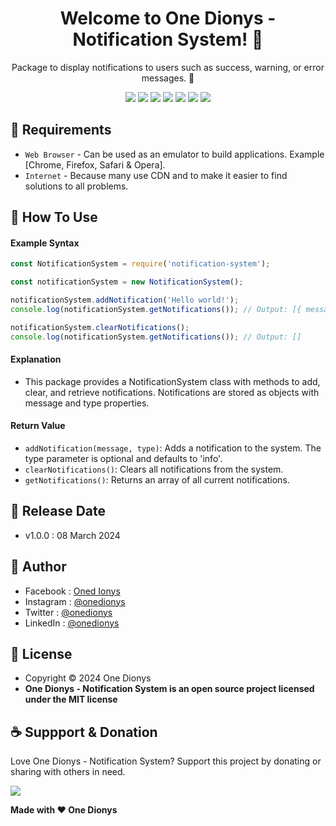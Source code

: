 <h1 align="center">Welcome to One Dionys - Notification System! 👋 </h1>

<p align="center">Package to display notifications to users such as success, warning, or error messages. 💖 </p>

<p align="center">
<img src="https://img.shields.io/github/contributors/onedionys/onedionys-notification-system?style=flat-square">
<img src="https://img.shields.io/github/issues/onedionys/onedionys-notification-system?style=flat-square">
<img src="https://img.shields.io/github/stars/onedionys/onedionys-notification-system?style=flat-square"> 
<img src="https://img.shields.io/github/forks/onedionys/onedionys-notification-system?style=flat-square">
<img src="https://img.shields.io/github/last-commit/onedionys/onedionys-notification-system.svg?style=flat-square">
<img src="https://img.shields.io/github/languages/code-size/onedionys/onedionys-notification-system?style=flat-square">
<img src="https://img.shields.io/github/license/onedionys/onedionys-notification-system?style=flat-square">
</p>

## 💾 Requirements

* `Web Browser` - Can be used as an emulator to build applications. Example [Chrome, Firefox, Safari & Opera].
* `Internet` - Because many use CDN and to make it easier to find solutions to all problems.

## 🎯 How To Use

#### Example Syntax

```javascript
const NotificationSystem = require('notification-system');

const notificationSystem = new NotificationSystem();

notificationSystem.addNotification('Hello world!');
console.log(notificationSystem.getNotifications()); // Output: [{ message: 'Hello world!', type: 'info' }]

notificationSystem.clearNotifications();
console.log(notificationSystem.getNotifications()); // Output: []
```

#### Explanation

* This package provides a NotificationSystem class with methods to add, clear, and retrieve notifications. Notifications are stored as objects with message and type properties.

#### Return Value

* `addNotification(message, type)`: Adds a notification to the system. The type parameter is optional and defaults to 'info'.
* `clearNotifications()`: Clears all notifications from the system.
* `getNotifications()`: Returns an array of all current notifications.

## 📆 Release Date

* v1.0.0 : 08 March 2024

## 🧑 Author

* Facebook : <a href="https://www.facebook.com/theonedionys"> Oned Ionys</a>
* Instagram : <a href="https://www.instagram.com/onedionys/"> @onedionys</a>
* Twitter : <a href="https://twitter.com/onedionys"> @onedionys</a>
* LinkedIn :  <a href="https://www.linkedin.com/in/onedionys/"> @onedionys</a>

## 📝 License

* Copyright © 2024 One Dionys
* **One Dionys - Notification System is an open source project licensed under the MIT license**

## ☕️ Suppport & Donation

Love One Dionys - Notification System? Support this project by donating or sharing with others in need.

<a href="https://www.buymeacoffee.com/onedionys"><img src="https://img.shields.io/badge/Buy_Me_A_Coffee-FFDD00?style=for-the-badge&logo=buy-me-a-coffee&logoColor=black"/> </a>

**Made with ❤️ One Dionys**
